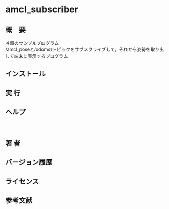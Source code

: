 # amcl_subscriber
## 概　要
４章のサンプルプログラム  
/amcl_poseと/odomのトピックをサブスクライブして，それから姿勢を取り出して端末に表示するプログラム

## インストール


## 実 行


## ヘルプ


　　
## 著 者


## バージョン履歴



## ライセンス



## 参考文献
